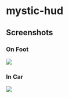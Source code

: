 # mystic-hud

## Screenshots
### On Foot
![](http://cdn.izmystic.dev/images/ligwgpid.png)

### In Car
![](http://cdn.izmystic.dev/images/zdhizta8.png)
